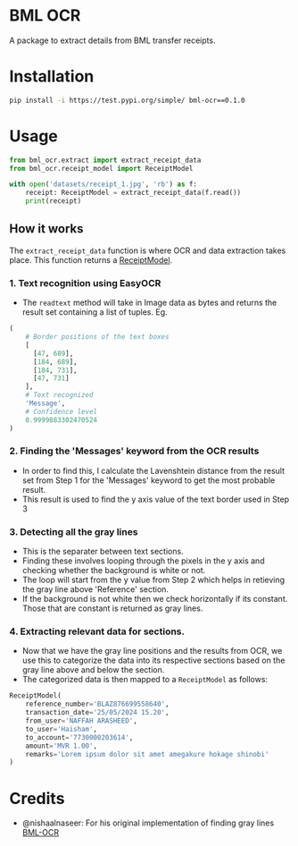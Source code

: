 # BML OCR

A package to extract details from BML transfer receipts.

# Installation

```bash
pip install -i https://test.pypi.org/simple/ bml-ocr==0.1.0
```

# Usage

```python
from bml_ocr.extract import extract_receipt_data
from bml_ocr.receipt_model import ReceiptModel

with open('datasets/receipt_1.jpg', 'rb') as f:
    receipt: ReceiptModel = extract_receipt_data(f.read())
    print(receipt)
```

## How it works

The `extract_receipt_data` function is where OCR and data extraction takes place. This function returns a [ReceiptModel](https://github.com/owieapp/bml_ocr/blob/main/bml_ocr/receipt_model.py).

### 1. Text recognition using EasyOCR

- The `readtext` method will take in Image data as bytes and returns the result set containing a list of tuples. Eg.

```python
(
    # Border positions of the text boxes
    [
      [47, 689],
      [184, 689],
      [184, 731],
      [47, 731]
    ],
    # Text recognized
    'Message',
    # Confidence level
    0.9999883302470524
)
```

### 2. Finding the 'Messages' keyword from the OCR results

- In order to find this, I calculate the Lavenshtein distance from the result set from Step 1 for the 'Messages' keyword to get the most probable result.
- This result is used to find the y axis value of the text border used in Step 3

### 3. Detecting all the gray lines

- This is the separater between text sections.
- Finding these involves looping through the pixels in the y axis and checking whether the background is white or not.
- The loop will start from the y value from Step 2 which helps in retieving the gray line above 'Reference' section.
- If the background is not white then we check horizontally if its constant. Those that are constant is returned as gray lines.

### 4. Extracting relevant data for sections.

- Now that we have the gray line positions and the results from OCR, we use this to categorize the data into its respective sections based on the gray line above and below the section.
- The categorized data is then mapped to a `ReceiptModel` as follows:

```python
ReceiptModel(
    reference_number='BLAZ876699558640',
    transaction_date='25/05/2024 15.20',
    from_user='NAFFAH ARASHEED',
    to_user='Haisham',
    to_account='7730000203614',
    amount='MVR 1.00',
    remarks='Lorem ipsum dolor sit amet amegakure hokage shinobi'
)
```

# Credits

- @nishaalnaseer: For his original implementation of finding gray lines [BML-OCR](https://github.com/nishaalnaseer/BML-OCR)
